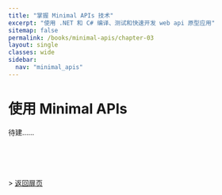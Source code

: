 ```yaml
---
title: "掌握 Minimal APIs 技术"
excerpt: "使用 .NET 和 C# 编译、测试和快速开发 web api 原型应用"
sitemap: false
permalink: /books/minimal-apis/chapter-03
layout: single
classes: wide
sidebar:
  nav: "minimal_apis"
---
```



# 使用 Minimal APIs

待建……

<br/><br/><br/><br/>
&gt;  [返回扉页](/books/minimal-apis)
